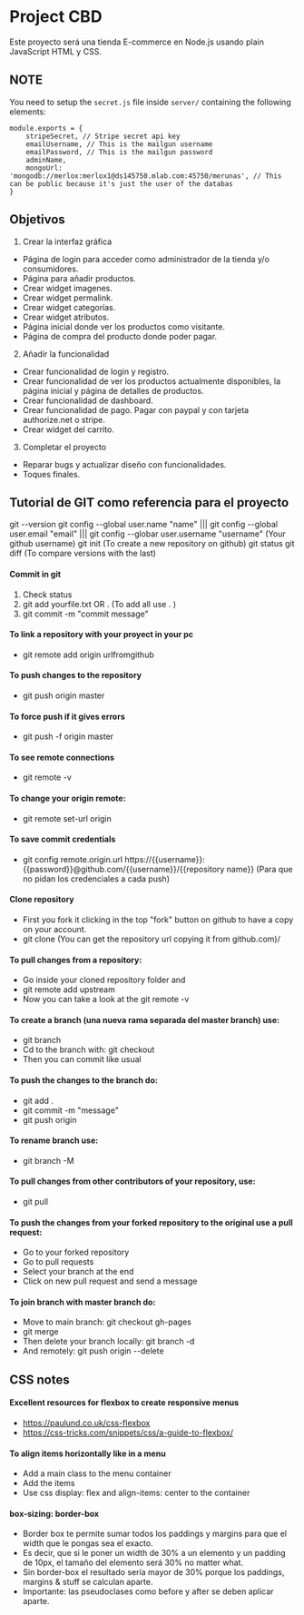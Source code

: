 # Project CBD
Este proyecto será una tienda E-commerce en Node.js usando plain JavaScript HTML y CSS.

## NOTE
You need to setup the `secret.js` file inside `server/` containing the following elements:
```
module.exports = {
    stripeSecret, // Stripe secret api key
    emailUsername, // This is the mailgun username
    emailPassword, // This is the mailgun password
    adminName,
    mongoUrl: 'mongodb://merlox:merlox1@ds145750.mlab.com:45750/merunas', // This can be public because it's just the user of the databas
}
```


## Objetivos

1. Crear la interfaz gráfica

- Página de login para acceder como administrador de la tienda y/o consumidores.
- Página para añadir productos.
- Crear widget imagenes.
- Crear widget permalink.
- Crear widget categorías.
- Crear widget atributos.
- Página inicial donde ver los productos como visitante.
- Página de compra del producto donde poder pagar.

2. Añadir la funcionalidad

 - Crear funcionalidad de login y registro.
 - Crear funcionalidad de ver los productos actualmente disponibles, la página inicial y página de detalles de productos.
 - Crear funcionalidad de dashboard.
 - Crear funcionalidad de pago. Pagar con paypal y con tarjeta authorize.net o stripe.
 - Crear widget del carrito.


3. Completar el proyecto

- Reparar bugs y actualizar diseño con funcionalidades.
- Toques finales.

## Tutorial de GIT como referencia para el proyecto

git --version
git config --global user.name "name" ||| git config --global user.email "email" ||| git config --globar user.username "username" (Your github username)
git init (To create a new repository on github)
git status
git diff (To compare versions with the last)

#### Commit in git
1. Check status
2. git add yourfile.txt OR . (To add all use . )
3. git commit -m "commit message"

#### To link a repository with your proyect in your pc
- git remote add origin urlfromgithub

#### To push changes to the repository
- git push origin master

#### To force push if it gives errors
- git push -f origin master

#### To see remote connections
- git remote -v

#### To change your origin remote:
- git remote set-url origin <urlnewrepository>

#### To save commit credentials
- git config remote.origin.url https://{{username}}:{{password}}@github.com/{{username}}/{{repository name}} (Para que no pidan los credenciales a cada push)

#### Clone repository
- First you fork it clicking in the top "fork" button on github to have a copy on your account.
- git clone <repositoryurl> (You can get the repository url copying it from github.com)/

#### To pull changes from a repository:
- Go inside your cloned repository folder and
- git remote add upstream <repositoryurl>
- Now you can take a look at the git remote -v

#### To create a branch (una nueva rama separada del master branch) use:
- git branch <branchaname>
- Cd to the branch with: git checkout <branchname>
- Then you can commit like usual

#### To push the changes to the branch do:
- git add .
- git commit -m "message"
- git push origin <branchname>

#### To rename branch use:
- git branch -M <branchname>

#### To pull changes from other contributors of your repository, use:
- git pull <repositoryURL> <branchaname>

#### To push the changes from your forked repository to the original use a pull request:
- Go to your forked repository
- Go to pull requests
- Select your branch at the end
- Click on new pull request and send a message

#### To join branch with master branch do:
- Move to main branch: git checkout gh-pages
- git merge <branch to merge>
- Then delete your branch locally: git branch -d <branchname>
- And remotely: git push origin --delete <branchname>

## CSS notes

#### Excellent resources for flexbox to create responsive menus
- https://paulund.co.uk/css-flexbox
- https://css-tricks.com/snippets/css/a-guide-to-flexbox/

#### To align items horizontally like in a menu
- Add a main class to the menu container
- Add the items
- Use css display: flex and align-items: center to the container

#### box-sizing: border-box
- Border box te permite sumar todos los paddings y margins para que el width que le pongas sea el exacto.
- Es decir, que si le poner un width de 30% a un elemento y un padding de 10px, el tamaño del elemento será 30% no matter what.
- Sin border-box el resultado sería mayor de 30% porque los paddings, margins & stuff se calculan aparte.
- Importante: las pseudoclases como before y after se deben aplicar aparte.

